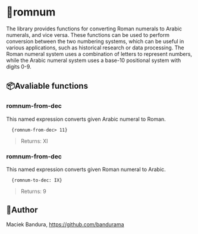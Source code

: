# 🧮romnum
The library provides functions for converting Roman numerals to Arabic numerals, and vice versa. These functions can be used to perform conversion between the two numbering systems, which can be useful in various applications, such as historical research or data processing. The Roman numeral system uses a combination of letters to represent numbers, while the Arabic numeral system uses a base-10 positional system with digits 0-9.

## 📦Avaliable functions
### romnum-from-dec
This named expression converts given Arabic numeral to Roman.
```
  {romnum-from-dec> 11}
```
> Returns: XI

### romnum-from-dec
This named expression converts given Roman numeral to Arabic.
```
  {romnum-to-dec: IX}
```
> Returns: 9

## 🚛Author
Maciek Bandura, https://github.com/bandurama
